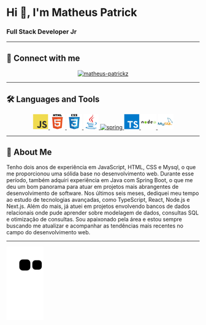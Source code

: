 # Hi 👋, I'm Matheus Patrick
### Full Stack Developer Jr

---

## 🤝 Connect with me
<p align="center">
  <a href="https://linkedin.com/in/matheus-patrickz" target="blank">
    <img align="center" src="https://raw.githubusercontent.com/rahuldkjain/github-profile-readme-generator/master/src/images/icons/Social/linked-in-alt.svg" alt="matheus-patrickz" height="30" width="40" />
  </a>
</p>

---

## 🛠 Languages and Tools
<p align="center">
  <a href="https://developer.mozilla.org/en-US/docs/Web/JavaScript" target="_blank" rel="noreferrer">
    <img src="https://raw.githubusercontent.com/devicons/devicon/master/icons/javascript/javascript-original.svg" alt="javascript" width="40" height="40"/>
  </a>
  <a href="https://www.w3.org/html/" target="_blank" rel="noreferrer">
    <img src="https://raw.githubusercontent.com/devicons/devicon/master/icons/html5/html5-original-wordmark.svg" alt="html5" width="40" height="40"/>
  </a>
  <a href="https://www.w3schools.com/css/" target="_blank" rel="noreferrer">
    <img src="https://raw.githubusercontent.com/devicons/devicon/master/icons/css3/css3-original-wordmark.svg" alt="css3" width="40" height="40"/>
  </a>
  <a href="https://www.java.com" target="_blank" rel="noreferrer">
    <img src="https://raw.githubusercontent.com/devicons/devicon/master/icons/java/java-original.svg" alt="java" width="40" height="40"/>
  </a>
  <a href="https://spring.io/" target="_blank" rel="noreferrer">
    <img src="https://www.vectorlogo.zone/logos/springio/springio-icon.svg" alt="spring" width="40" height="40"/>
  </a>
  <a href="https://www.typescriptlang.org/" target="_blank" rel="noreferrer">
    <img src="https://raw.githubusercontent.com/devicons/devicon/master/icons/typescript/typescript-original.svg" alt="typescript" width="40" height="40"/>
  </a>
  <a href="https://nodejs.org" target="_blank" rel="noreferrer">
    <img src="https://raw.githubusercontent.com/devicons/devicon/master/icons/nodejs/nodejs-original-wordmark.svg" alt="nodejs" width="40" height="40"/>
  </a>
  <a href="https://www.mysql.com/" target="_blank" rel="noreferrer">
    <img src="https://raw.githubusercontent.com/devicons/devicon/master/icons/mysql/mysql-original-wordmark.svg" alt="mysql" width="40" height="40"/>
  </a>
</p>

---

## 📖 About Me
Tenho dois anos de experiência em JavaScript, HTML, CSS e Mysql, o que me proporcionou uma sólida base no desenvolvimento web. Durante esse período, também adquiri experiência em Java com Spring Boot, o que me deu um bom panorama para atuar em projetos mais abrangentes de desenvolvimento de software. Nos últimos seis meses, dediquei meu tempo ao estudo de tecnologias avançadas, como TypeScript, React, Node.js e Next.js. Além do mais, já atuei em projetos envolvendo bancos de dados relacionais onde pude aprender sobre modelagem de dados, consultas SQL e otimização de consultas. Sou apaixonado pela área e estou sempre buscando me atualizar e acompanhar as tendências mais recentes no campo do desenvolvimento web.

---

![snake gif](https://github.com/MatheusTavaresz/matheustavaresz/blob/output/github-contribution-grid-snake.svg)

